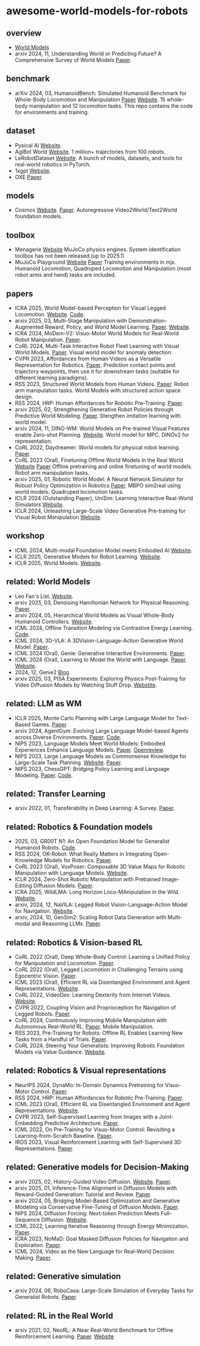 # awesome-world-models-for-robots
## overview
- [World Models](https://www.nvidia.com/en-us/glossary/world-models/)
- arxiv 2024, 11, Understanding World or Predicting Future? A Comprehensive Survey of World Models [Paper](https://arxiv.org/pdf/2411.14499).
## benchmark
- arXiv 2024, 03, HumanoidBench: Simulated Humanoid Benchmark for Whole-Body Locomotion and Manipulation [Paper](https://arxiv.org/abs/2403.10506) [Website](https://sferrazza.cc/humanoidbench_site/). $15$ whole-body manipulation and $12$ locomotion tasks. This repo contains the code for environments and training.
## dataset
- Pysical AI [Website](https://huggingface.co/collections/nvidia/physical-ai-67c643edbb024053dcbcd6d8).
- AgiBot World [Website](https://github.com/OpenDriveLab/AgiBot-World). 1 million+ trajectories from 100 robots.
- LeRobotDataset [Website](https://github.com/huggingface/lerobot). A bunch of models, datasets, and tools for real-world robotics in PyTorch.
- 1xgpt [Website](https://github.com/1x-technologies/1xgpt).
- OXE [Paper](https://arxiv.org/abs/2310.08864).
## models
- Cosmos [Website](https://developer.nvidia.com/cosmos). [Paper](https://arxiv.org/abs/2501.03575). Autoregressive Video2World/Text2World foundation models.
## toolbox
- Menagerie [Website](https://github.com/google-deepmind/mujoco_menagerie) MuJoCo physics engines. System identification toolbox has not been released.(up to 2025.1)
- MuJoCo Playground [Website](https://playground.mujoco.org/) [Paper](https://playground.mujoco.org/assets/playground_technical_report.pdf) Training environments in mjx. Humanoid Locomotion, Quadruped Locomotion and Manipulation (most robot arms and hand) tasks are included.
## papers
- ICRA 2025, World Model-based Perception for Visual Legged Locomotion. [Website](https://wmp-loco.github.io/). [Code](https://github.com/bytedance/WMP).
- arxiv 2025, 03, Multi-Stage Manipulation with Demonstration-Augmented Reward, Policy, and World Model Learning. [Paper](https://arxiv.org/abs/2503.01837). [Website](https://adrialopezescoriza.github.io/demo3/).
- ICRA 2024, MoDem-V2: Visuo-Motor World Models for Real-World Robot Manipulation. [Paper](https://arxiv.org/pdf/2309.14236).
- CoRL 2024, Multi-Task Interactive Robot Fleet Learning with Visual World Models. [Paper](https://arxiv.org/pdf/2410.22689). Visual world model for anomaly detection.
- CVPR 2023, Affordances from Human Videos as a Versatile Representation for Robotics. [Paper](https://arxiv.org/abs/2304.08488). Prediction contact points and trajectory waypoints, then use it for downstream tasks (suitable for different learning paradigms).
- RSS 2023, Structured World Models from Human Videos. [Paper](https://arxiv.org/abs/2308.10901). Robot arm manipulation tasks. World Models with structured action space design.
- RSS 2024, HRP: Human Affordances for Robotic Pre-Training. [Paper](https://arxiv.org/abs/2407.18911).
- arxiv 2025, 02, Strengthening Generative Robot Policies through Predictive World Modeling. [Paper](https://arxiv.org/pdf/2502.00622). Stengthen imitation learning with world model.
- arxiv 2024, 11, DINO-WM: World Models on Pre-trained Visual Features enable Zero-shot Planning. [Website](https://dino-wm.github.io/). World model for MPC. DINOv2 for representation.
- CoRL 2022, Daydreamer: World models for physical robot learning. [Paper](https://arxiv.org/abs/2206.14176).
- CoRL 2023 (Oral), Finetuning Offline World Models in the Real World [Website](https://www.yunhaifeng.com/FOWM/) [Paper](https://arxiv.org/abs/2310.16029) Offline pretraining and online finetuning of world models. Robot arm manipulation tasks.
- arxiv 2025, 01, Robotic World Model: A Neural Network Simulator for Robust Policy Optimization in Robotics [Paper](https://arxiv.org/abs/2501.10100v1). MBPO sim2real using world models. Quadruped locomotion tasks.
- ICLR 2024 (Outstanding Paper), UniSim: Learning Interactive Real-World Simulators [Website](https://universal-simulator.github.io/unisim/).
- ICLR 2024, Unleashing Large-Scale Video Generative Pre-training for Visual Robot Manipulation [Website](https://gr1-manipulation.github.io/).
## workshop
- ICML 2024, Multi-modal Foundation Model meets Embodied AI [Website](https://icml-mfm-eai.github.io/).
- ICLR 2025, Generative Models for Robot Learning. [Website](https://genbot-workshop.github.io/).
- ICLR 2025, World Models. [Website](https://sites.google.com/view/worldmodel-iclr2025/).
## related: World Models
- Leo Fan's List. [Website](https://github.com/leofan90/Awesome-World-Models).
- arxiv 2025, 03, Denoising Hamiltonian Network for Physical Reasoning. [Paper](https://arxiv.org/abs/2503.07596).
- arxiv 2024, 05, Hierarchical World Models as Visual Whole-Body Humanoid Controllers. [Website](https://www.nicklashansen.com/rlpuppeteer/).
- ICML 2024, Offline Transition Modeling via Contrastive Energy Learning. [Code](https://github.com/Ruifeng-Chen/Energy-Transition-Models).
- ICML 2024, 3D-VLA: A 3DVision-Language-Action Generative World Model. [Paper](https://arxiv.org/pdf/2403.09631).
- ICML 2024 (Oral), Genie: Generative Interactive Environments. [Paper](https://arxiv.org/abs/2402.15391).
- ICML 2024 (Oral), Learning to Model the World with Language. [Paper](https://arxiv.org/abs/2308.01399). [Website](https://dynalang.github.io/).
- 2024, 12, Genie2 [Blog](https://deepmind.google/discover/blog/genie-2-a-large-scale-foundation-world-model/).
- arxiv 2025, 03, PISA Experiments: Exploring Physics Post-Training for Video Diffusion Models by Watching Stuff Drop. [Webstite](https://vision-x-nyu.github.io/pisa-experiments.github.io/).
## related: LLM as WM
- ICLR 2025, Monte Carlo Planning with Large Language Model for Text-Based Games. [Paper](https://openreview.net/forum?id=r1KcapkzCt).
- arxiv 2024, AgentGym: Evolving Large Language Model-based Agents across Diverse Environments. [Paper](https://arxiv.org/abs/2406.04151). [Code](https://github.com/WooooDyy/AgentGym).
- NIPS 2023, Language Models Meet World Models: Embodied Experiences Enhance Language Models. [Paper](https://arxiv.org/abs/2305.10626). [Openreview](https://openreview.net/forum?id=SVBR6xBaMl).
- NIPS 2023, Large Language Models as Commonsense Knowledge for Large-Scale Task Planning. [Website](https://llm-mcts.github.io/). [Paper](https://arxiv.org/abs/2305.14078).
- NIPS 2023, ChessGPT: Bridging Policy Learning and Language Modeling. [Paper](https://arxiv.org/abs/2306.09200). [Code](https://github.com/waterhorse1/ChessGPT).
## related: Transfer Learning
- arxiv 2022, 01, Transferability in Deep Learning: A Survey. [Paper](https://arxiv.org/abs/2201.05867).
## related: Robotics & Foundation models
- 2025, 03,  GR00T N1: An Open Foundation Model for Generalist Humanoid Robots. [Code](https://github.com/NVIDIA/Isaac-GR00T).
- RSS 2024, OK-Robot: What Really Matters in Integrating Open-Knowledge Models for Robotics. [Paper](https://arxiv.org/pdf/2401.12202).
- CoRL 2023 (Oral), VoxPoser: Composable 3D Value Maps for Robotic Manipulation with Language Models. [Website](https://voxposer.github.io/).
- ICLR 2024, Zero-Shot Robotic Manipulation with Pretrained Image-Editing Diffusion Models. [Paper](https://arxiv.org/abs/2310.10639).
- ICRA 2025, WildLMA: Long Horizon Loco-MAnipulation in the Wild. [Website](https://wildlma.github.io/).
- arxiv, 2024, 12, NaVILA: Legged Robot Vision-Language-Action Model for Navigation. [Website](https://navila-bot.github.io/).
- arxiv, 2024, 10, GenSim2: Scaling Robot Data Generation with Multi-modal and Reasoning LLMs. [Paper](https://arxiv.org/pdf/2410.03645).
## related: Robotics & Vision-based RL
- CoRL 2022 (Oral), Deep Whole-Body Control: Learning a Unified Policy for Manipulation and Locomotion. [Paper](https://arxiv.org/abs/2210.10044).
- CoRL 2022 (Oral), Legged Locomotion in Challenging Terrains using Egocentric Vision. [Paper](https://arxiv.org/pdf/2211.07638).
- ICML 2023 (Oral), Efficient RL via Disentangled Environment and Agent Representations. [Website](https://sear-rl.github.io/).
- CoRL 2022, VideoDex: Learning Dexterity from Internet Videos. [Website](https://video-dex.github.io/).
- CVPR 2022, Coupling Vision and Proprioception for Navigation of Legged Robots. [Paper](https://arxiv.org/abs/2112.02094).
- CoRL 2024, Continuously Improving Mobile Manipulation with Autonomous Real-World RL. [Paper](https://arxiv.org/abs/2409.20568). Mobile Manipulation.
- RSS 2023, Pre-Training for Robots: Offline RL Enables Learning New Tasks from a Handful of Trials. [Paper](https://arxiv.org/abs/2210.05178).
- CoRL 2024, Steering Your Generalists: Improving Robotic Foundation Models via Value Guidance. [Website](https://nakamotoo.github.io/V-GPS/).
## related: Robotics & Visual representations
- NeurIPS 2024, DynaMo: In-Domain Dynamics Pretraining for Visuo-Motor Control. [Paper](https://arxiv.org/pdf/2409.12192).
- RSS 2024, HRP: Human Affordances for Robotic Pre-Training. [Paper](https://arxiv.org/abs/2407.18911).
- ICML 2023 (Oral), Efficient RL via Disentangled Environment and Agent Representations. [Website](https://sear-rl.github.io/).
- CVPR 2023, Self-Supervised Learning from Images with a Joint-Embedding Predictive Architecture. [Paper](https://arxiv.org/abs/2301.08243).
- ICML 2022, On Pre-Training for Visuo-Motor Control: Revisiting a Learning-from-Scratch Baseline. [Paper](https://arxiv.org/abs/2212.05749).
- IROS 2023, Visual Reinforcement Learning with Self-Supervised 3D Representations. [Paper](https://arxiv.org/abs/2210.07241).
## related: Generative models for Decision-Making
- arxiv 2025, 02, History-Guided Video Diffusion. [Website](https://boyuan.space/history-guidance/). [Paper](https://arxiv.org/abs/2502.06764).
- arxiv 2025, 01, Inference-Time Alignment in Diffusion Models with Reward-Guided Generation: Tutorial and Review. [Paper](https://arxiv.org/abs/2501.09685).
- arxiv 2024, 05, Bridging Model-Based Optimization and Generative Modeling via Conservative Fine-Tuning of Diffusion Models. [Paper](https://arxiv.org/abs/2405.19673).
- NIPS 2024, Diffusion Forcing: Next-token Prediction Meets Full-Sequence Diffusion. [Website](https://boyuan.space/diffusion-forcing/).
- ICML 2022, Learning Iterative Reasoning through Energy Minimization. [Paper](https://arxiv.org/abs/2206.15448).
- ICRA 2023, NoMaD: Goal Masked Diffusion Policies for Navigation and Exploration. [Paper](https://arxiv.org/abs/2310.07896).
- ICML 2024, Video as the New Language for Real-World Decision Making. [Paper](https://arxiv.org/abs/2402.17139).
## related: Generative simulation
- arxiv 2024, 06, RoboCasa: Large-Scale Simulation of Everyday Tasks for Generalist Robots. [Paper](https://arxiv.org/abs/2406.02523).
## related: RL in the Real World
- arxiv 2021, 02, NeoRL: A Near Real-World Benchmark for Offline Reinforcement Learning. [Paper](https://arxiv.org/abs/2102.00714). [Website](http://polixir.ai/research/neorl)

